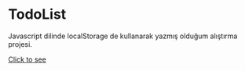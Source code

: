 # TodoList  
  
  Javascript dilinde localStorage de kullanarak yazmış olduğum alıştırma projesi.  
  
  [Click to see](https://ubeydnur.github.io/TodoList/)
 
